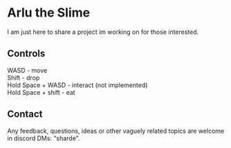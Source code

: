 # Arlu the Slime
I am just here to share a project im working on for those interested.
</br>
## Controls
WASD - move</br>
Shift - drop</br>
Hold Space + WASD - interact (not implemented)</br>
Hold Space + shift - eat
</br>
## Contact
Any feedback, questions, ideas or other vaguely related topics are welcome in discord DMs: "sharde".
